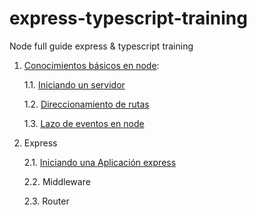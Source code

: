# express-typescript-training

Node full guide express &amp; typescript training

1. [Conocimientos básicos en node](src/01-node-basics):

   1.1. [Iniciando un servidor](src/01-node-basics/01-starting-a-server.ts)

   1.2. [Direccionamiento de rutas](src/01-node-basics/02-routing/02-routing.ts)

   1.3. [Lazo de eventos en node](src/01-node-basics/03-node-event-loop/03-node-event-loop.ts)

2. Express

   2.1. [Iniciando una Aplicación express](src/02-express-basics/01-starting-express-app.ts)

   2.2. Middleware

   2.3. Router
